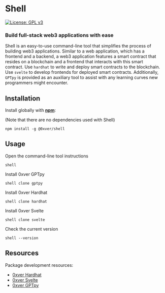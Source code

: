 # Shell

[![License: GPL v3](https://img.shields.io/badge/License-GPLv3-blue.svg)](https://www.gnu.org/licenses/gpl-3.0)

### Build full-stack web3 applications with ease

Shell is an easy-to-use command-line tool that simplifies the process of building web3 applications. Similar to a web application, which has a frontend and a backend, a web3 application features a smart contract that resides on a blockchain and a frontend that interacts with this smart contract. Use `hardhat` to write and deploy smart contracts to the blockchain. Use `svelte` to develop frontends for deployed smart contracts. Additionally, `GPTpy` is provided as an auxiliary tool to assist with any learning curves new programmers might encounter.

## Installation

Install globally with [**npm**](https://www.npmjs.com):

(Note that there are no dependencies used with Shell)

```
npm install -g @0xver/shell
```

## Usage

Open the command-line tool instructions

```
shell
```

Install 0xver GPTpy

```
shell clone gptpy
```

Install 0xver Hardhat

```
shell clone hardhat
```

Install 0xver Svelte

```
shell clone svelte
```

Check the current version

```
shell --version
```

## Resources

Package development resources:

- [0xver Hardhat](https://github.com/0xver/hardhat)
- [0xver Svelte](https://github.com/0xver/svelte)
- [0xver GPTpy](https://github.com/0xver/gptpy)
